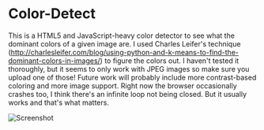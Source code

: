 Color-Detect
=============

This is a HTML5 and JavaScript-heavy color detector to see what the dominant colors of a given image are.
I used Charles Leifer's technique (http://charlesleifer.com/blog/using-python-and-k-means-to-find-the-dominant-colors-in-images/) to figure the colors out. I haven't tested it thoroughly, but it seems to only work with JPEG images so make sure you upload one of those!
Future work will probably include more contrast-based coloring and more image support.
Right now the browser occasionally crashes too, I think there's an infinite loop not being closed.  But it usually works and that's what matters.

![Screenshot](https://raw.githubusercontent.com/cassidoo/Color-Detect/master/ColorDetectScreenshot.png)

